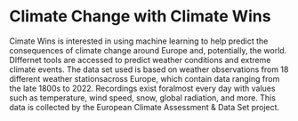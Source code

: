 # Climate Change with Climate Wins
Cimate Wins is interested in using machine learning to help predict the consequences of climate
change around Europe and, potentially, the world. DIffernet tools are accessed to predict weather conditions and extreme climate events. The data set used is based on weather observations from 18 different weather stationsacross Europe, which contain data ranging from the late 1800s to 2022. Recordings exist foralmost every day with values such as temperature, wind speed, snow, global radiation, and
more. This data is collected by the European Climate Assessment & Data Set project.
